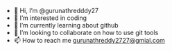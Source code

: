 - 👋 Hi, I’m @gurunathredddy27
- 👀 I’m interested in coding
- 🌱 I’m currently learning about github
- 💞️ I’m looking to collaborate on how to use git tools
- 📫 How to reach me gurunathreddy2727@gmial.com

<!---
gurunathredddy27/gurunathredddy27 is a ✨ special ✨ repository because its `README.md` (this file) appears on your GitHub profile.
You can click the Preview link to take a look at your changes.
--->
